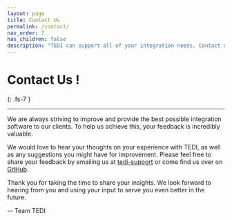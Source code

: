 ```yaml
---
layout: page
title: Contact Us
permalink: /contact/
nav_order: 7
has_children: false
description: "TEDI can support all of your integration needs. Contact us to request features, provide feedback, and to stay in touch for future features and functions"
---
```


# Contact Us !
{: .fs-7 }

---

We are always striving to improve and provide the best possible integration software to our clients. To help us achieve this, your feedback is incredibly valuable.

We would love to hear your thoughts on your experience with TEDI, as well as any suggestions you might have for improvement. Please feel free to share your feedback by emailing us at [tedi-support](mailto:tedi-help@outlook.com) or come find us over on [GitHub](https://github.com/tedi-software/tedi).

Thank you for taking the time to share your insights. We look forward to hearing from you and using your input to serve you even better in the future.

-- Team TEDI

